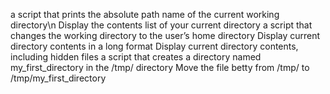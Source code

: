 a script that prints the absolute path name of the current working directory\n
Display the contents list of your current directory
a script that changes the working directory to the user’s home directory
Display current directory contents in a long format
Display current directory contents, including hidden files
a script that creates a directory named my_first_directory in the /tmp/ directory
Move the file betty from /tmp/ to /tmp/my_first_directory 
